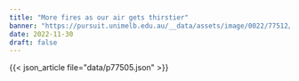 ```yaml
---
title: "More fires as our air gets thirstier"
banner: "https://pursuit.unimelb.edu.au/__data/assets/image/0022/77512/More-fires-as-our-air-gets-thirstier_8e4b14ee-cb1b-475f-9a53-1ec5ceac130f.jpg"
date: 2022-11-30
draft: false
---
```


{{< json_article file="data/p77505.json" >}}
